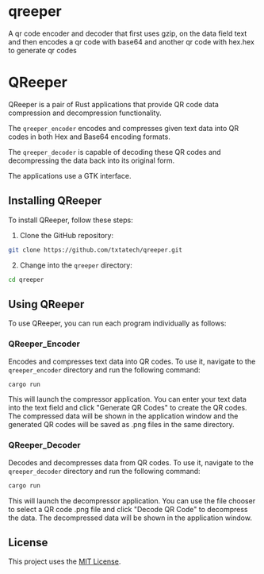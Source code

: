 # qreeper
A  qr code encoder and decoder that first uses gzip, on the data field text and then encodes a qr code with base64 and another qr code with hex.hex to generate qr codes

# QReeper

QReeper is a pair of Rust applications that provide QR code data compression and decompression functionality. 

The `qreeper_encoder` encodes and compresses given text data into QR codes in both Hex and Base64 encoding formats. 

The `qreeper_decoder` is capable of decoding these QR codes and decompressing the data back into its original form.

The applications use a GTK interface.


## Installing QReeper

To install QReeper, follow these steps:

1. Clone the GitHub repository:

```bash
git clone https://github.com/txtatech/qreeper.git
```

2. Change into the `qreeper` directory:

```bash
cd qreeper
```

## Using QReeper

To use QReeper, you can run each program individually as follows:

### QReeper_Encoder

Encodes and compresses text data into QR codes. To use it, navigate to the `qreeper_encoder` directory and run the following command:

```bash
cargo run
```

This will launch the compressor application. You can enter your text data into the text field and click "Generate QR Codes" to create the QR codes. The compressed data will be shown in the application window and the generated QR codes will be saved as .png files in the same directory.

### QReeper_Decoder

Decodes and decompresses data from QR codes. To use it, navigate to the `qreeper_decoder` directory and run the following command:

```bash
cargo run
```

This will launch the decompressor application. You can use the file chooser to select a QR code .png file and click "Decode QR Code" to decompress the data. The decompressed data will be shown in the application window.

## License

This project uses the [MIT License](https://opensource.org/licenses/MIT).
